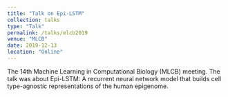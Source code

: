 ```yaml
---
title: "Talk on Epi-LSTM"
collection: talks
type: "Talk"
permalink: /talks/mlcb2019
venue: "MLCB"
date: 2019-12-13
location: "Online"
---
```


The 14th Machine Learning in Computational Biology (MLCB) meeting. The talk was about Epi-LSTM: A recurrent neural network model that builds cell type-agnostic representations of the human epigenome. 
